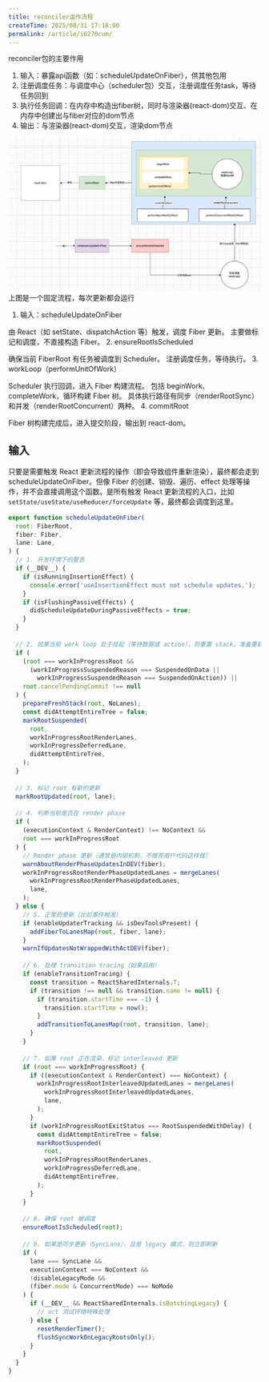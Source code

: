 ```yaml
---
title: reconciler运作流程
createTime: 2025/08/31 17:16:00
permalink: /article/i6270cum/
---
```


reconciler包的主要作用

1. 输入：暴露api函数（如：scheduleUpdateOnFiber），供其他包用
2. 注册调度任务：与调度中心（scheduler包）交互，注册调度任务task，等待任务回到
3. 执行任务回调：在内存中构造出fiber树，同时与渲染器(react-dom)交互、在内存中创建出与fiber对应的dom节点
4. 输出：与渲染器(react-dom)交互，渲染dom节点

![alt text](./img/react-reconciler运作流程.png)
上图是一个固定流程，每次更新都会运行

1. 输入：scheduleUpdateOnFiber

由 React（如 setState、dispatchAction 等）触发，调度 Fiber 更新。
主要做标记和调度，不直接构造 Fiber。
2. ensureRootIsScheduled

确保当前 FiberRoot 有任务被调度到 Scheduler。
 注册调度任务，等待执行。
3. workLoop（performUnitOfWork）

Scheduler 执行回调，进入 Fiber 构建流程。
包括 beginWork、completeWork，循环构建 Fiber 树。
具体执行路径有同步（renderRootSync）和并发（renderRootConcurrent）两种。
4. commitRoot

Fiber 树构建完成后，进入提交阶段，输出到 react-dom。

## 输入
只要是需要触发 React 更新流程的操作（即会导致组件重新渲染），最终都会走到 scheduleUpdateOnFiber。但像 Fiber 的创建、销毁、遍历、effect 处理等操作，并不会直接调用这个函数。是所有触发 React 更新流程的入口，比如 ```setState/useState/useReducer/forceUpdate``` 等，最终都会调度到这里。
```js
export function scheduleUpdateOnFiber(
  root: FiberRoot,
  fiber: Fiber,
  lane: Lane,
) {
  // 1. 开发环境下的警告
  if (__DEV__) {
    if (isRunningInsertionEffect) {
      console.error('useInsertionEffect must not schedule updates.');
    }
    if (isFlushingPassiveEffects) {
      didScheduleUpdateDuringPassiveEffects = true;
    }
  }

  // 2. 如果当前 work loop 处于挂起（等待数据或 action），则重置 stack，准备重新渲染
  if (
    (root === workInProgressRoot &&
      (workInProgressSuspendedReason === SuspendedOnData ||
        workInProgressSuspendedReason === SuspendedOnAction)) ||
    root.cancelPendingCommit !== null
  ) {
    prepareFreshStack(root, NoLanes);
    const didAttemptEntireTree = false;
    markRootSuspended(
      root,
      workInProgressRootRenderLanes,
      workInProgressDeferredLane,
      didAttemptEntireTree,
    );
  }

  // 3. 标记 root 有新的更新
  markRootUpdated(root, lane);

  // 4. 判断当前是否在 render phase
  if (
    (executionContext & RenderContext) !== NoContext &&
    root === workInProgressRoot
  ) {
    // Render phase 更新（通常是内部机制，不推荐用户代码这样做）
    warnAboutRenderPhaseUpdatesInDEV(fiber);
    workInProgressRootRenderPhaseUpdatedLanes = mergeLanes(
      workInProgressRootRenderPhaseUpdatedLanes,
      lane,
    );
  } else {
    // 5. 正常的更新（比如事件触发）
    if (enableUpdaterTracking && isDevToolsPresent) {
      addFiberToLanesMap(root, fiber, lane);
    }
    warnIfUpdatesNotWrappedWithActDEV(fiber);

    // 6. 处理 transition tracing（如果启用）
    if (enableTransitionTracing) {
      const transition = ReactSharedInternals.T;
      if (transition !== null && transition.name != null) {
        if (transition.startTime === -1) {
          transition.startTime = now();
        }
        addTransitionToLanesMap(root, transition, lane);
      }
    }

    // 7. 如果 root 正在渲染，标记 interleaved 更新
    if (root === workInProgressRoot) {
      if ((executionContext & RenderContext) === NoContext) {
        workInProgressRootInterleavedUpdatedLanes = mergeLanes(
          workInProgressRootInterleavedUpdatedLanes,
          lane,
        );
      }
      if (workInProgressRootExitStatus === RootSuspendedWithDelay) {
        const didAttemptEntireTree = false;
        markRootSuspended(
          root,
          workInProgressRootRenderLanes,
          workInProgressDeferredLane,
          didAttemptEntireTree,
        );
      }
    }

    // 8. 确保 root 被调度
    ensureRootIsScheduled(root);

    // 9. 如果是同步更新（SyncLane），且是 legacy 模式，则立即刷新
    if (
      lane === SyncLane &&
      executionContext === NoContext &&
      !disableLegacyMode &&
      (fiber.mode & ConcurrentMode) === NoMode
    ) {
      if (__DEV__ && ReactSharedInternals.isBatchingLegacy) {
        // act 测试环境特殊处理
      } else {
        resetRenderTimer();
        flushSyncWorkOnLegacyRootsOnly();
      }
    }
  }
}
```